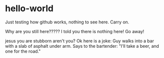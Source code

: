 # hello-world


Just testing how github works, nothing to see here. Carry on.






























































































































Why are you still here?????
I told you there is nothing here! Go away!


























































































jesus you are stubborn aren't you?
Ok here is a joke:
Guy walks into a bar with a slab of asphalt under arm. Says to the bartender: "I’ll take a beer, and one for the road." 



